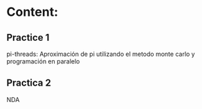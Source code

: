 # Content:
## Practice 1
pi-threads: Aproximación de pi utilizando el metodo monte carlo y programación en paralelo

## Practica 2
NDA

